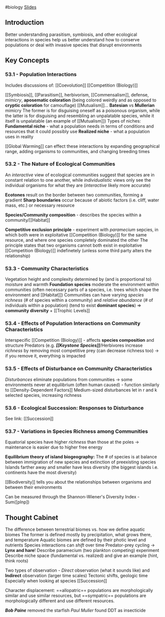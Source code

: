 #biology 
[Slides](https://docs.google.com/presentation/d/1mbGnWvMg7Vc7oA3wwWhDYqD8NEx3FMYZ/edit?usp=sharing&ouid=116079431008112010280&rtpof=true&sd=true)
## Introduction
Better understanding parasitism, symbiosis, and other ecological interactions in species help us better understand how to conserve populations or deal with invasive species that disrupt environments
## Key Concepts
### 53.1 - Population Interactions
Includes discussions of:
[[Coevolution]]
[[Competition (Biology)]]

[[Symbiosis]], [[Parasitism]], herbivorism, [[Commensalism]], defense, *mimicry*, **aposematic coloration** (being colored weirdly and as opposed to **cryptic coloration** for camouflage) [[Mutualism]]...
**Batesian** vs **Mullerian** mimicry
	The former is for disguising oneself as a poisonous organism, while the latter is for disguising and resembling an unpalatable species, while it itself is unpalatable (an example of [[Mutualism]])
Types of niches:
	**Fundamental niche** - what a population needs in terms of conditions and resources that it could possibly use
	**Realized niche** - what a population uses in reality

[[Global Warming]] can effect these interactions by expanding geographical range, adding organisms to communities, and changing breeding times
### 53.2 - The Nature of Ecological Communities
An *interactive* view of ecological communities suggest that species are in constant relation to one another, while *individualistic* views only see the individual organisms for what they are (*interactive* likely more accurate)

**Ecotones** result on the border between two communities, forming a gradient
**Sharp boundaries** occur because of abiotic factors (i.e. cliff, water mass, etc.) or necessary resource

**Species/Community composition** - describes the species within a community/[[Habitat]]


**Competitive exclusion principle** - experiment with *paramecium* sepcies, in which both were in exploitative [[Competition (Biology)]] for the same resource, and where one species completely dominated the other
	The principle states that two organisms cannot both exist in exploitative [[Competition (Biology)]] indefinetely (unless some third party alters the relationship)
### 53.3 - Community Characteristics
Vegetation height and complexity determined by (and is proportional to) moisture and warmth
**Foundation species** moderate the environment within communities (often necessary parts of a species, i.e. trees which shape the environment and [[Habitat]])
Communities can have varying *species richness* (# of species within a community) and *relative abundance* (# of individuals within a population) (tend to exist **dominant species**) => **community diversity**
+
[[Trophic Levels]]
### 53.4 - Effects of Population Interactions on Community Characteristics
Interspecific [[Competition (Biology)]] - affects **species composition** and structure
Predators (e.g. ***[[Keystone Species]]***/Herbivores increase *richness* by removing most competitive prey (can decrease richness too) -> if you remove it, everything is impacted
### 53.5 - Effects of Disturbance on Community Characteristics
*Disturbances* eliminate populations from communities -> some environments never at equilibrium (often human caused) - function similarly to [[Density-Dependent Factors]]
	Medium-sized disturbances let in r and k selected species, increasing richness
### 53.6 - Ecological Succession: Responses to Disturbance
See link: [[Succession]]
### 53.7 - Variations in Species Richness among Communities
Equatorial species have higher *richness* than those at the poles -> maintenance is easier due to higher free energy

**Equilibrium theory of island biogeography:**
The # of species is at balance between immigration of new species and extinction of preexisting species
Islands farther away and smaller have less diversity (the biggest islands i.e. continents have the most diversity)

[[Biodiversity]] tells you about the relationships between organisms and between their environments

Can be measured through the Shannon-Wiener's Diversity Index
	-Sum([plnp])
## Thought Cabinet
The difference between terrestrial biomes vs. how we define aquatic biomes
	The former is defined mostly by precipitation, what grows there, and temperature
	Aquatic biomes are defined by their photic level and nutrients
Species interactions can *shift* over time
Predator-prey cycling -> **Lynx and hare**! 
Describe paramecium (two plankton competing) experiment
	Describe niche space (fundamental vs. realized) and give an example (hint, think roots)

Two types of observation - 
	*Direct* observation (what it sounds like)
	and **Indirect** observation (larger time scales)
		Tectonic shifts, geologic time
	Especially when looking at species [[Succession]]

Character displacement:
	==allopatric== populations are morphologically similar and use similar resources, but ==sympatric== populations are morphologically different and use different resources.

***Bob Paine*** removed the starfish
*Paul Muller* found DDT as insecticide